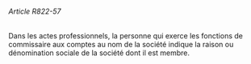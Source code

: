 ###### Article R822-57

Dans les actes professionnels, la personne qui exerce les fonctions de commissaire aux comptes au nom de la société indique la raison ou dénomination sociale de la société dont il est membre.

